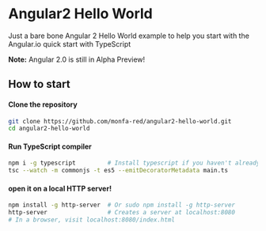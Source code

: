 # Angular2 Hello World
Just a bare bone Angular 2 Hello World example to help you start with the Angular.io quick start with TypeScript

**Note:**  Angular 2.0 is still in Alpha Preview!


## How to start

#### Clone the repository
```bash
git clone https://github.com/monfa-red/angular2-hello-world.git
cd angular2-hello-world
```
#### Run TypeScript compiler
```bash
npm i -g typescript         # Install typescript if you haven't already
tsc --watch -m commonjs -t es5 --emitDecoratorMetadata main.ts
```

#### open it on a local HTTP server! 
```bash
npm install -g http-server  # Or sudo npm install -g http-server
http-server                 # Creates a server at localhost:8080
# In a browser, visit localhost:8080/index.html
```

